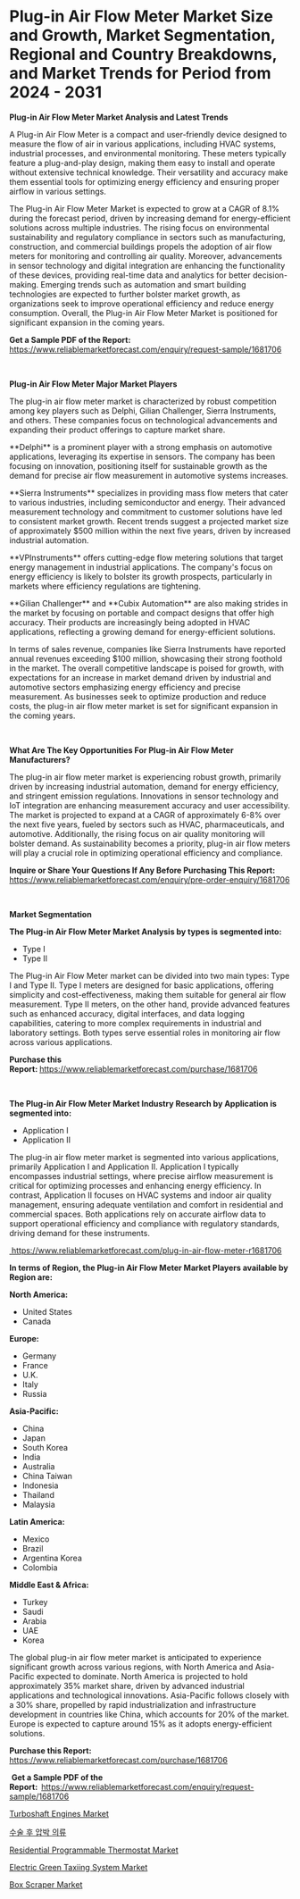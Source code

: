 <p><h1>Plug-in Air Flow Meter Market Size and Growth, Market Segmentation, Regional and Country Breakdowns, and Market Trends for Period from 2024 -  2031</h1></p><p><strong>Plug-in Air Flow Meter Market Analysis and Latest Trends</strong></p>
<p><p>A Plug-in Air Flow Meter is a compact and user-friendly device designed to measure the flow of air in various applications, including HVAC systems, industrial processes, and environmental monitoring. These meters typically feature a plug-and-play design, making them easy to install and operate without extensive technical knowledge. Their versatility and accuracy make them essential tools for optimizing energy efficiency and ensuring proper airflow in various settings.</p><p>The Plug-in Air Flow Meter Market is expected to grow at a CAGR of 8.1% during the forecast period, driven by increasing demand for energy-efficient solutions across multiple industries. The rising focus on environmental sustainability and regulatory compliance in sectors such as manufacturing, construction, and commercial buildings propels the adoption of air flow meters for monitoring and controlling air quality. Moreover, advancements in sensor technology and digital integration are enhancing the functionality of these devices, providing real-time data and analytics for better decision-making. Emerging trends such as automation and smart building technologies are expected to further bolster market growth, as organizations seek to improve operational efficiency and reduce energy consumption. Overall, the Plug-in Air Flow Meter Market is positioned for significant expansion in the coming years.</p></p>
<p><strong>Get a Sample PDF of the Report:&nbsp;</strong> <a href="https://www.reliablemarketforecast.com/enquiry/request-sample/1681706?utm_campaign=1080&utm_medium=2&utm_source=Github&utm_content=ia&utm_term=01102024&utm_id=plug-in-air-flow-meter">https://www.reliablemarketforecast.com/enquiry/request-sample/1681706</a></p>
<p>&nbsp;</p>
<p><strong>Plug-in Air Flow Meter Major Market Players</strong></p>
<p><p>The plug-in air flow meter market is characterized by robust competition among key players such as Delphi, Gilian Challenger, Sierra Instruments, and others. These companies focus on technological advancements and expanding their product offerings to capture market share.</p><p>**Delphi** is a prominent player with a strong emphasis on automotive applications, leveraging its expertise in sensors. The company has been focusing on innovation, positioning itself for sustainable growth as the demand for precise air flow measurement in automotive systems increases.</p><p>**Sierra Instruments** specializes in providing mass flow meters that cater to various industries, including semiconductor and energy. Their advanced measurement technology and commitment to customer solutions have led to consistent market growth. Recent trends suggest a projected market size of approximately $500 million within the next five years, driven by increased industrial automation.</p><p>**VPInstruments** offers cutting-edge flow metering solutions that target energy management in industrial applications. The company's focus on energy efficiency is likely to bolster its growth prospects, particularly in markets where efficiency regulations are tightening.</p><p>**Gilian Challenger** and **Cubix Automation** are also making strides in the market by focusing on portable and compact designs that offer high accuracy. Their products are increasingly being adopted in HVAC applications, reflecting a growing demand for energy-efficient solutions.</p><p>In terms of sales revenue, companies like Sierra Instruments have reported annual revenues exceeding $100 million, showcasing their strong foothold in the market. The overall competitive landscape is poised for growth, with expectations for an increase in market demand driven by industrial and automotive sectors emphasizing energy efficiency and precise measurement. As businesses seek to optimize production and reduce costs, the plug-in air flow meter market is set for significant expansion in the coming years.</p></p>
<p>&nbsp;</p>
<p><strong>What Are The Key Opportunities For Plug-in Air Flow Meter Manufacturers?</strong></p>
<p><p>The plug-in air flow meter market is experiencing robust growth, primarily driven by increasing industrial automation, demand for energy efficiency, and stringent emission regulations. Innovations in sensor technology and IoT integration are enhancing measurement accuracy and user accessibility. The market is projected to expand at a CAGR of approximately 6-8% over the next five years, fueled by sectors such as HVAC, pharmaceuticals, and automotive. Additionally, the rising focus on air quality monitoring will bolster demand. As sustainability becomes a priority, plug-in air flow meters will play a crucial role in optimizing operational efficiency and compliance.</p></p>
<p><strong>Inquire or Share Your Questions If Any Before Purchasing This Report:</strong> <a href="https://www.reliablemarketforecast.com/enquiry/pre-order-enquiry/1681706?utm_campaign=1080&utm_medium=2&utm_source=Github&utm_content=ia&utm_term=01102024&utm_id=plug-in-air-flow-meter">https://www.reliablemarketforecast.com/enquiry/pre-order-enquiry/1681706</a></p>
<p>&nbsp;</p>
<p><strong>Market Segmentation</strong></p>
<p><strong>The Plug-in Air Flow Meter Market Analysis by types is segmented into:</strong></p>
<p><ul><li>Type I</li><li>Type II</li></ul></p>
<p><p>The Plug-in Air Flow Meter market can be divided into two main types: Type I and Type II. Type I meters are designed for basic applications, offering simplicity and cost-effectiveness, making them suitable for general air flow measurement. Type II meters, on the other hand, provide advanced features such as enhanced accuracy, digital interfaces, and data logging capabilities, catering to more complex requirements in industrial and laboratory settings. Both types serve essential roles in monitoring air flow across various applications.</p></p>
<p><strong>Purchase this Report:&nbsp;</strong><a href="https://www.reliablemarketforecast.com/purchase/1681706?utm_campaign=1080&utm_medium=2&utm_source=Github&utm_content=ia&utm_term=01102024&utm_id=plug-in-air-flow-meter">https://www.reliablemarketforecast.com/purchase/1681706</a></p>
<p>&nbsp;</p>
<p><strong>The Plug-in Air Flow Meter Market Industry Research by Application is segmented into:</strong></p>
<p><ul><li>Application I</li><li>Application II</li></ul></p>
<p><p>The plug-in air flow meter market is segmented into various applications, primarily Application I and Application II. Application I typically encompasses industrial settings, where precise airflow measurement is critical for optimizing processes and enhancing energy efficiency. In contrast, Application II focuses on HVAC systems and indoor air quality management, ensuring adequate ventilation and comfort in residential and commercial spaces. Both applications rely on accurate airflow data to support operational efficiency and compliance with regulatory standards, driving demand for these instruments.</p></p>
<p><a href="https://www.reliablemarketforecast.com/plug-in-air-flow-meter-r1681706?utm_campaign=1080&utm_medium=2&utm_source=Github&utm_content=ia&utm_term=01102024&utm_id=plug-in-air-flow-meter">&nbsp;https://www.reliablemarketforecast.com/plug-in-air-flow-meter-r1681706</a></p>
<p><strong>In terms of Region, the Plug-in Air Flow Meter Market Players available by Region are:</strong></p>
<p>
    <p> <strong> North America: </strong>
        <ul>
            <li>United States</li>
            <li>Canada</li>
        </ul>
        </p> 
    <p> <strong> Europe: </strong>
        <ul>
            <li>Germany</li>
            <li>France</li>
            <li>U.K.</li>
            <li>Italy</li>
            <li>Russia</li>
        </ul>
        </p> 
    <p> <strong> Asia-Pacific: </strong>
        <ul>
            <li>China</li>
            <li>Japan</li>
            <li>South Korea</li>
            <li>India</li>
            <li>Australia</li>
            <li>China Taiwan</li>
            <li>Indonesia</li>
            <li>Thailand</li>
            <li>Malaysia</li>
        </ul>
        </p> 
    <p> <strong> Latin America: </strong>
        <ul>
            <li>Mexico</li>
            <li>Brazil</li>
            <li>Argentina Korea</li>
            <li>Colombia</li>
        </ul>
        </p> 
    <p> <strong> Middle East & Africa: </strong>
        <ul>
            <li>Turkey</li>
            <li>Saudi</li>
            <li>Arabia</li>
            <li>UAE</li>
            <li>Korea</li>
        </ul>
    </p>
    </p>
<p><p>The global plug-in air flow meter market is anticipated to experience significant growth across various regions, with North America and Asia-Pacific expected to dominate. North America is projected to hold approximately 35% market share, driven by advanced industrial applications and technological innovations. Asia-Pacific follows closely with a 30% share, propelled by rapid industrialization and infrastructure development in countries like China, which accounts for 20% of the market. Europe is expected to capture around 15% as it adopts energy-efficient solutions.</p></p>
<p><strong>Purchase this Report: </strong><a href="https://www.reliablemarketforecast.com/purchase/1681706?utm_campaign=1080&utm_medium=2&utm_source=Github&utm_content=ia&utm_term=01102024&utm_id=plug-in-air-flow-meter">https://www.reliablemarketforecast.com/purchase/1681706</a></p>
<p>&nbsp;<strong>Get a Sample PDF of the Report:&nbsp;&nbsp;</strong><a href="https://www.reliablemarketforecast.com/enquiry/request-sample/1681706?utm_campaign=1080&utm_medium=2&utm_source=Github&utm_content=ia&utm_term=01102024&utm_id=plug-in-air-flow-meter">https://www.reliablemarketforecast.com/enquiry/request-sample/1681706</a></p>
<p><strong></strong></p>
<p><p><a href="https://www.linkedin.com/pulse/how-turboshaft-engines-market-changing-from-2024-2031-proposis-xaixf?utm_campaign=1080&utm_medium=2&utm_source=Github&utm_content=ia&utm_term=01102024&utm_id=plug-in-air-flow-meter">Turboshaft Engines Market</a></p><p><a href="https://github.com/sougarounis/Market-Research-Report-List-6/blob/main/247018616228.md?utm_campaign=1080&utm_medium=2&utm_source=Github&utm_content=ia&utm_term=01102024&utm_id=plug-in-air-flow-meter">수술 후 압박 의류</a></p><p><a href="https://issuu.com/reportprime-2/docs/residential-programmable-thermostat_cf2b2dd8cf2d66?utm_campaign=1080&utm_medium=2&utm_source=Github&utm_content=ia&utm_term=01102024&utm_id=plug-in-air-flow-meter">Residential Programmable Thermostat Market</a></p><p><a href="https://github.com/avice8be4ca/Market-Research-Report-List-1/blob/main/electric-green-taxiing-system-market.md?utm_campaign=1080&utm_medium=2&utm_source=Github&utm_content=ia&utm_term=01102024&utm_id=plug-in-air-flow-meter">Electric Green Taxiing System Market</a></p><p><a href="https://www.linkedin.com/pulse/global-box-scraper-market-size-expected-experience-cagr-44-through-qi3lf?utm_campaign=1080&utm_medium=2&utm_source=Github&utm_content=ia&utm_term=01102024&utm_id=plug-in-air-flow-meter">Box Scraper Market</a></p></p>